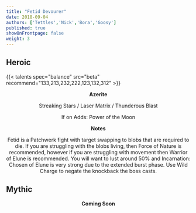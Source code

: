 ```yaml
---
title: "Fetid Devourer"
date: 2018-09-04
authors: ['Tettles','Nick','Bora','Goosy']
published: true
showOnFrontpage: false
weight: 3
---
```


## Heroic
{{< talents spec="balance" src="beta" recommend="133,213,232,222,123,132,312" >}}

<center>
<b>Azerite</b>
  
Streaking Stars / Laser Matrix / Thunderous Blast

If on Adds: Power of the Moon

<b>Notes</b>

Fetid is a Patchwerk fight with target swapping to blobs that are required to die. If you are struggling with the blobs living, then Force of Nature is recommended, however if you are struggling with movement then Warrior of Elune is recommended. You will want to lust around 50% and Incarnation: Chosen of Elune is very strong due to the extended burst phase. Use Wild Charge to negate the knockback the boss casts.

</center>


## Mythic

<center>
  <b>Coming Soon</b>
</center>

